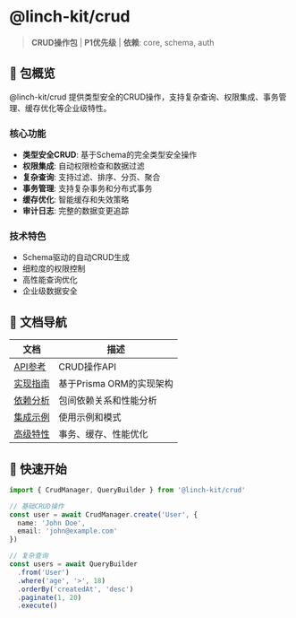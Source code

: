 # @linch-kit/crud

> **CRUD操作包** | **P1优先级** | **依赖**: core, schema, auth

## 🎯 包概览

@linch-kit/crud 提供类型安全的CRUD操作，支持复杂查询、权限集成、事务管理、缓存优化等企业级特性。

### 核心功能
- **类型安全CRUD**: 基于Schema的完全类型安全操作
- **权限集成**: 自动权限检查和数据过滤
- **复杂查询**: 支持过滤、排序、分页、聚合
- **事务管理**: 支持复杂事务和分布式事务
- **缓存优化**: 智能缓存和失效策略
- **审计日志**: 完整的数据变更追踪

### 技术特色
- Schema驱动的自动CRUD生成
- 细粒度的权限控制
- 高性能查询优化
- 企业级数据安全

## 📁 文档导航

| 文档 | 描述 |
|------|------|
| [API参考](./api-reference.md) | CRUD操作API |
| [实现指南](./implementation-guide.md) | 基于Prisma ORM的实现架构 |
| [依赖分析](./dependencies-analysis.md) | 包间依赖关系和性能分析 |
| [集成示例](./integration-examples.md) | 使用示例和模式 |
| [高级特性](./advanced-features.md) | 事务、缓存、性能优化 |

## 🚀 快速开始

```typescript
import { CrudManager, QueryBuilder } from '@linch-kit/crud'

// 基础CRUD操作
const user = await CrudManager.create('User', {
  name: 'John Doe',
  email: 'john@example.com'
})

// 复杂查询
const users = await QueryBuilder
  .from('User')
  .where('age', '>', 18)
  .orderBy('createdAt', 'desc')
  .paginate(1, 20)
  .execute()
```